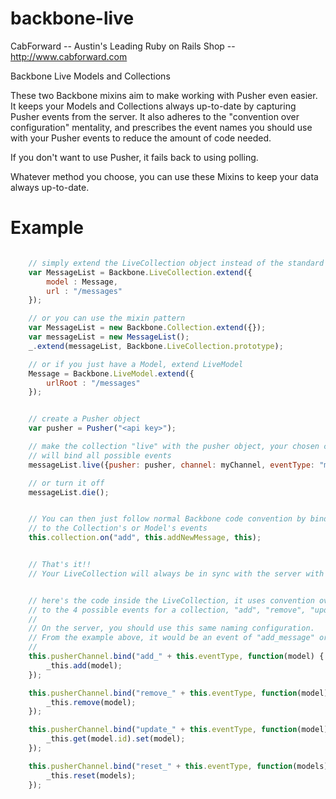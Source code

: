 backbone-live
=============

CabForward -- Austin's Leading Ruby on Rails Shop -- http://www.cabforward.com

Backbone Live Models and Collections

These two Backbone mixins aim to make working with Pusher even easier.  It keeps your Models and Collections
always up-to-date by capturing Pusher events from the server.  It also adheres to the "convention over configuration" mentality,
and prescribes the event names you should use with your Pusher events to reduce the amount of code needed. 

If you don't want to use Pusher, it fails back to using polling.  

Whatever method you choose, you can use these Mixins to keep your data always up-to-date.

Example
=======
```javascript

	// simply extend the LiveCollection object instead of the standard Backbone Collection
	var MessageList = Backbone.LiveCollection.extend({
		model : Message,
		url : "/messages"
	});

    // or you can use the mixin pattern
    var MessageList = new Backbone.Collection.extend({});
    var messageList = new MessageList();
    _.extend(messageList, Backbone.LiveCollection.prototype);

	// or if you just have a Model, extend LiveModel
	Message = Backbone.LiveModel.extend({
		urlRoot : "/messages"
	});


	// create a Pusher object
	var pusher = Pusher("<api key>");

    // make the collection "live" with the pusher object, your chosen channel, and an eventType that
    // will bind all possible events
    messageList.live({pusher: pusher, channel: myChannel, eventType: "message"});

    // or turn it off
    messageList.die();


    // You can then just follow normal Backbone code convention by binding 
    // to the Collection's or Model's events
    this.collection.on("add", this.addNewMessage, this);


    // That's it!!  
    // Your LiveCollection will always be in sync with the server with only 1 line of extra code!


    // here's the code inside the LiveCollection, it uses convention over configuration to bind
    // to the 4 possible events for a collection, "add", "remove", "update", and "reset"
    // 
    // On the server, you should use this same naming configuration.
    // From the example above, it would be an event of "add_message" or "remove_message" 
    //
	this.pusherChannel.bind("add_" + this.eventType, function(model) {
		_this.add(model);
	});

	this.pusherChannel.bind("remove_" + this.eventType, function(model) {
		_this.remove(model);
	});

	this.pusherChannel.bind("update_" + this.eventType, function(model) {
		_this.get(model.id).set(model);
	});

    this.pusherChannel.bind("reset_" + this.eventType, function(models) {
        _this.reset(models);
    });


```